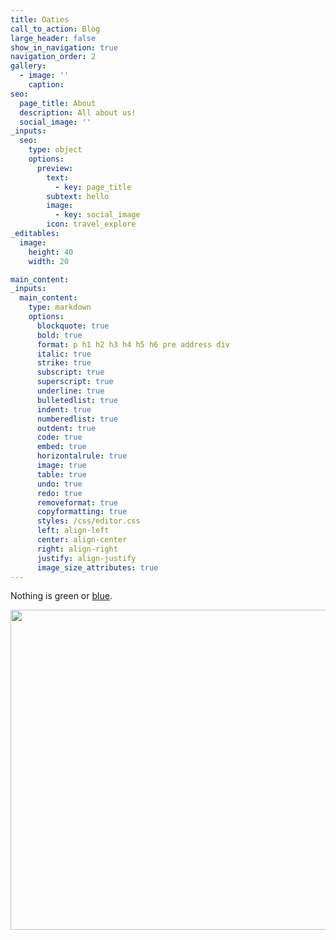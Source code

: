 ```yaml
---
title: Oaties
call_to_action: Blog
large_header: false
show_in_navigation: true
navigation_order: 2
gallery:
  - image: ''
    caption:
seo:
  page_title: About
  description: All about us!
  social_image: ''
_inputs:
  seo:
    type: object
    options:
      preview:
        text:
          - key: page_title
        subtext: hello
        image:
          - key: social_image
        icon: travel_explore
_editables:
  image:
    height: 40
    width: 20

main_content:
_inputs:
  main_content:
    type: markdown
    options:
      blockquote: true
      bold: true
      format: p h1 h2 h3 h4 h5 h6 pre address div
      italic: true
      strike: true
      subscript: true
      superscript: true
      underline: true
      bulletedlist: true
      indent: true
      numberedlist: true
      outdent: true
      code: true
      embed: true
      horizontalrule: true
      image: true
      table: true
      undo: true
      redo: true
      removeformat: true
      copyformatting: true
      styles: /css/editor.css
      left: align-left
      center: align-center
      right: align-right
      justify: align-justify
      image_size_attributes: true
---
```

Nothing is green or [blue](/services/).

<img width="512" height="512" src="/uploads/e5663b8a-b8fc-4533-b2cf-355db2db71a1.jpeg" />